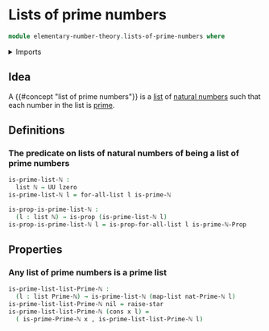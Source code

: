 # Lists of prime numbers

```agda
module elementary-number-theory.lists-of-prime-numbers where
```

<details><summary>Imports</summary>

```agda
open import elementary-number-theory.natural-numbers
open import elementary-number-theory.prime-numbers

open import foundation.dependent-pair-types
open import foundation.propositions
open import foundation.unit-type
open import foundation.universe-levels

open import lists.functoriality-lists
open import lists.lists
open import lists.universal-quantification-lists
```

</details>

## Idea

A {{#concept "list of prime numbers"}} is a [list](lists.lists.md) of
[natural numbers](elementary-number-theory.natural-numbers.md) such that each
number in the list is [prime](elementary-number-theory.prime-numbers.md).

## Definitions

### The predicate on lists of natural numbers of being a list of prime numbers

```agda
is-prime-list-ℕ :
  list ℕ → UU lzero
is-prime-list-ℕ l = for-all-list l is-prime-ℕ

is-prop-is-prime-list-ℕ :
  (l : list ℕ) → is-prop (is-prime-list-ℕ l)
is-prop-is-prime-list-ℕ l = is-prop-for-all-list l is-prime-ℕ-Prop
```

## Properties

### Any list of prime numbers is a prime list

```agda
is-prime-list-list-Prime-ℕ :
  (l : list Prime-ℕ) → is-prime-list-ℕ (map-list nat-Prime-ℕ l)
is-prime-list-list-Prime-ℕ nil = raise-star
is-prime-list-list-Prime-ℕ (cons x l) =
  ( is-prime-Prime-ℕ x , is-prime-list-list-Prime-ℕ l)
```
